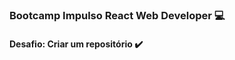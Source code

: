 ### Bootcamp Impulso React Web Developer :computer:



#### Desafio:  Criar um repositório :heavy_check_mark:





